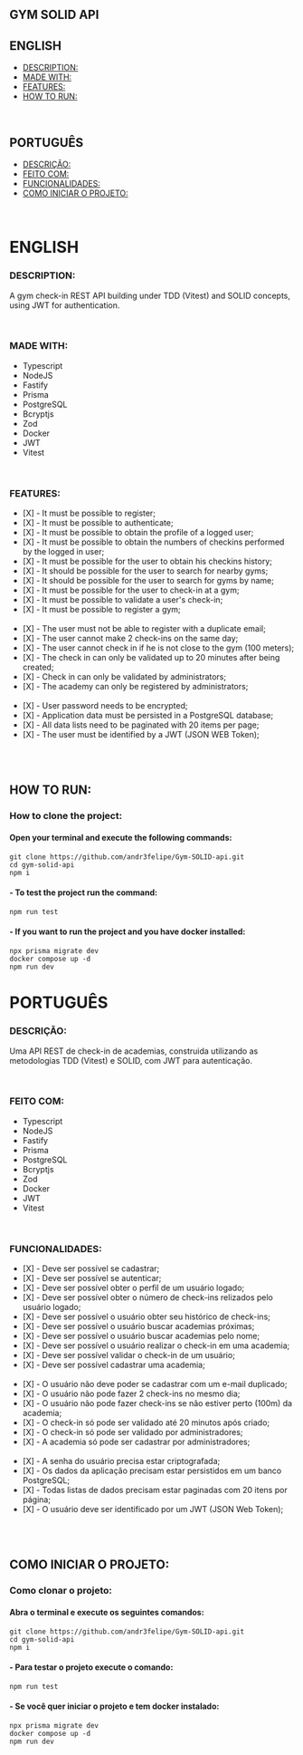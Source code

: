 ## GYM SOLID API

## ENGLISH
* [DESCRIPTION:](#DESCRIPTION)
* [MADE WITH:](#MADE-WITH)
* [FEATURES:](#FEATURES)
* [HOW TO RUN:](#HOW-TO-RUN)
<br>

## PORTUGUÊS
* [DESCRIÇÃO:](#DESCRIÇÃO)
* [FEITO COM:](#FEITO-COM)
* [FUNCIONALIDADES:](#FUNCIONALIDADES)
* [COMO INICIAR O PROJETO:](#COMO-INICIAR-O-PROJETO)
<br>

# ENGLISH

### DESCRIPTION:
<p>A gym check-in REST API building under TDD (Vitest) and SOLID concepts, using JWT for authentication.</p>
<br>

### MADE WITH:
<ul>
<li>Typescript</li>
<li>NodeJS</li>
<li>Fastify</li>
<li>Prisma</li>
<li>PostgreSQL</li>
<li>Bcryptjs</li>
<li>Zod</li>
<li>Docker</li>
<li>JWT</li>
<li>Vitest</li>
</ul>
<br>

### FEATURES:
<ul>
<li>[X] - It must be possible to register;</li>
<li>[X] - It must be possible to authenticate;</li>
<li>[X] - It must be possible to obtain the profile of a logged user;</li>
<li>[X] - It must be possible to obtain the numbers of checkins performed by the logged in user;</li>
<li>[X] - It must be possible for the user to obtain his checkins history;</li>
<li>[X] - It should be possible for the user to search for nearby gyms;</li>
<li>[X] - It should be possible for the user to search for gyms by name;</li>
<li>[X] - It must be possible for the user to check-in at a gym;</li>
<li>[X] - It must be possible to validate a user's check-in;</li>
<li>[X] - It must be possible to register a gym;</li>
<br>
<li>[X] - The user must not be able to register with a duplicate email;</li>
<li>[X] - The user cannot make 2 check-ins on the same day;</li>
<li>[X] - The user cannot check in if he is not close to the gym (100 meters);</li>
<li>[X] - The check in can only be validated up to 20 minutes after being created;</li>
<li>[X] - Check in can only be validated by administrators;</li>
<li>[X] - The academy can only be registered by administrators;</li>
<br>
<li>[X] - User password needs to be encrypted;</li>
<li>[X] - Application data must be persisted in a PostgreSQL database;</li>
<li>[X] - All data lists need to be paginated with 20 items per page;</li>
<li>[X] - The user must be identified by a JWT (JSON WEB Token);</li>
</ul>
<br>
<br>

## HOW TO RUN:

### How to clone the project:
#### Open your terminal and execute the following commands:
```
git clone https://github.com/andr3felipe/Gym-SOLID-api.git
cd gym-solid-api
npm i
```

#### - To test the project run the command:
```
npm run test
```

#### - If you want to run the project and you have docker installed:
```
npx prisma migrate dev
docker compose up -d
npm run dev
```


# PORTUGUÊS

### DESCRIÇÃO:
<p>Uma API REST de check-in de academias, construida utilizando as metodologias TDD (Vitest) e SOLID, com JWT para autenticação.</p>
<br>

### FEITO COM:
<ul>
<li>Typescript</li>
<li>NodeJS</li>
<li>Fastify</li>
<li>Prisma</li>
<li>PostgreSQL</li>
<li>Bcryptjs</li>
<li>Zod</li>
<li>Docker</li>
<li>JWT</li>
<li>Vitest</li>
</ul>
<br>

### FUNCIONALIDADES:
<ul>
<li>[X] - Deve ser possível se cadastrar;</li>
<li>[X] - Deve ser possível se autenticar;</li>
<li>[X] - Deve ser possível obter o perfil de um usuário logado;</li>
<li>[X] - Deve ser possível obter o número de check-ins relizados pelo usuário logado;</li>
<li>[X] - Deve ser possível o usuário obter seu histórico de check-ins;</li>
<li>[X] - Deve ser possível o usuário buscar academias próximas;</li>
<li>[X] - Deve ser possível o usuário buscar academias pelo nome;</li>
<li>[X] - Deve ser possível o usuário realizar o check-in em uma academia;</li>
<li>[X] - Deve ser possível validar o check-in de um usuário;</li>
<li>[X] - Deve ser possível cadastrar uma academia;</li>
<br>
<li>[X] - O usuário não deve poder se cadastrar com um e-mail duplicado;</li>
<li>[X] - O usuário não pode fazer 2 check-ins no mesmo dia;</li>
<li>[X] - O usuário não pode fazer check-ins se não estiver perto (100m) da academia;</li>
<li>[X] - O check-in só pode ser validado até 20 minutos após criado;</li>
<li>[X] - O check-in só pode ser validado por administradores;</li>
<li>[X] - A academia só pode ser cadastrar por administradores;</li>
<br>
<li>[X] - A senha do usuário precisa estar criptografada;</li>
<li>[X] - Os dados da aplicação precisam estar persistidos em um banco PostgreSQL;</li>
<li>[X] - Todas listas de dados precisam estar paginadas com 20 itens por página;</li>
<li>[X] - O usuário deve ser identificado por um JWT (JSON Web Token);</li>
</ul>
<br>
<br>

## COMO INICIAR O PROJETO:

### Como clonar o projeto:
#### Abra o terminal e execute os seguintes comandos:
```
git clone https://github.com/andr3felipe/Gym-SOLID-api.git
cd gym-solid-api
npm i
```

#### - Para testar o projeto execute o comando:
```
npm run test
```

#### - Se você quer iniciar o projeto e tem docker instalado:
```
npx prisma migrate dev
docker compose up -d
npm run dev
```
